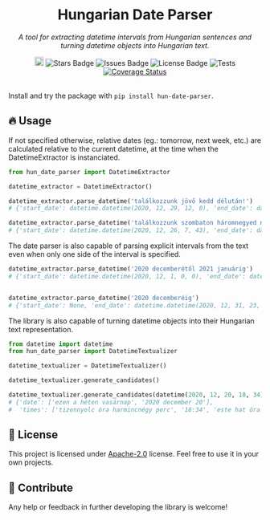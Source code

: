 <h1 align="center">Hungarian Date Parser</h1>

<p align="center">
    <i>A tool for extracting datetime intervals from Hungarian sentences and turning datetime objects into Hungarian text.</i>
</p>


<div align="center">
    <a href="https://badge.fury.io/py/hun-date-parser"><img src="https://badge.fury.io/py/hun-date-parser.svg" alt="PyPI version" height="18"></a>
    <img src="https://img.shields.io/github/stars/nsoma97/hun-date-parser" alt="Stars Badge"/>
    <img src="https://img.shields.io/github/issues/nsoma97/hun-date-parser" alt="Issues Badge"/>
    <img src="https://img.shields.io/github/license/nsoma97/hun-date-parser?color=2b9348" alt="License Badge"/>
    <img src="https://img.shields.io/github/workflow/status/nsoma97/hun-date-parser/Datetime Parser Pipeline" alt="Tests"/>
    <a href='https://coveralls.io/github/nsoma97/hun-date-parser'><img src='https://coveralls.io/repos/github/nsoma97/hun-date-parser/badge.svg' alt='Coverage Status' /></a>
</div>

<br>


Install and try the package with `pip install hun-date-parser`.

## :fire: Usage

If not specified otherwise, relative dates (eg.: tomorrow, next week, etc.) are calculated relative to the current datetime, at the time when the DatetimeExtractor is instanciated.

```python
from hun_date_parser import DatetimeExtractor

datetime_extractor = DatetimeExtractor()

datetime_extractor.parse_datetime('találkozzunk jövő kedd délután!')
# {'start_date': datetime.datetime(2020, 12, 29, 12, 0), 'end_date': datetime.datetime(2020, 12, 29, 17, 59, 59)}

datetime_extractor.parse_datetime('találkozzunk szombaton háromnegyed nyolc előtt két perccel')
# {'start_date': datetime.datetime(2020, 12, 26, 7, 43), 'end_date': datetime.datetime(2020, 12, 26, 7, 43, 59)}
```
The date parser is also capable of parsing explicit intervals from the text even when only one side of the interval is specified.
```python
datetime_extractor.parse_datetime('2020 decemberétől 2021 januárig')
# {'start_date': datetime.datetime(2020, 12, 1, 0, 0), 'end_date': datetime.datetime(2021, 1, 31, 23, 59, 59)}


datetime_extractor.parse_datetime('2020 decemberéig')
# {'start_date': None, 'end_date': datetime.datetime(2020, 12, 31, 23, 59, 59)}
```

The library is also capable of turning datetime objects into their Hungarian text representation.

```python
from datetime import datetime
from hun_date_parser import DatetimeTextualizer

datetime_textualizer = DatetimeTextualizer()

datetime_textualizer.generate_candidates()

datetime_textualizer.generate_candidates(datetime(2020, 12, 20, 18, 34), time_precision=2)
# {'date': ['ezen a héten vasárnap', '2020 december 20'],
#  'times': ['tizennyolc óra harmincnégy perc', '18:34', 'este hat óra harmincnégy perc', 'este fél 7 után 4 perccel']}
```

## :pencil: License

This project is licensed under [Apache-2.0](https://www.apache.org/licenses/LICENSE-2.0) license. Feel free to use it in your own projects.

## :wrench: Contribute

Any help or feedback in further developing the library is welcome!
